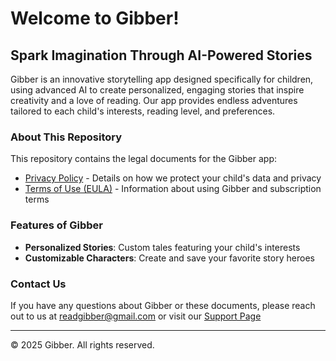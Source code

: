 # Welcome to Gibber!

## Spark Imagination Through AI-Powered Stories

Gibber is an innovative storytelling app designed specifically for children, using advanced AI to create personalized, engaging stories that inspire creativity and a love of reading. Our app provides endless adventures tailored to each child's interests, reading level, and preferences.

### About This Repository

This repository contains the legal documents for the Gibber app:
- [Privacy Policy](https://luismjohnston.github.io/readgibber/privacy-policy.html) - Details on how we protect your child's data and privacy
- [Terms of Use (EULA)](https://luismjohnston.github.io/readgibber/terms-of-use.html) - Information about using Gibber and subscription terms

### Features of Gibber

- **Personalized Stories**: Custom tales featuring your child's interests
- **Customizable Characters**: Create and save your favorite story heroes

### Contact Us

If you have any questions about Gibber or these documents, please reach out to us at readgibber@gmail.com or visit our [Support Page](https://luismjohnston.github.io/readgibber/support.html)

---

© 2025 Gibber. All rights reserved.
